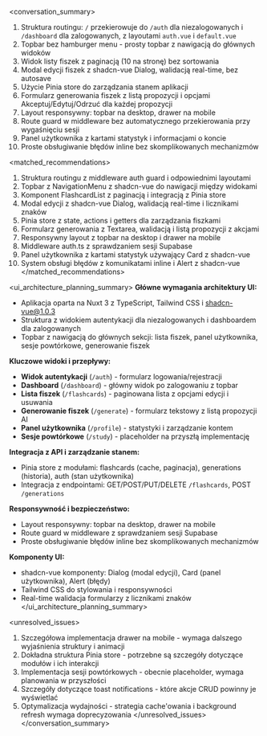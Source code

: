 <conversation_summary>
<decisions>
1. Struktura routingu: `/` przekierowuje do `/auth` dla niezalogowanych i `/dashboard` dla zalogowanych, z layoutami `auth.vue` i `default.vue`
2. Topbar bez hamburger menu - prosty topbar z nawigacją do głównych widoków
3. Widok listy fiszek z paginacją (10 na stronę) bez sortowania
4. Modal edycji fiszek z shadcn-vue Dialog, walidacją real-time, bez autosave
5. Użycie Pinia store do zarządzania stanem aplikacji
6. Formularz generowania fiszek z listą propozycji i opcjami Akceptuj/Edytuj/Odrzuć dla każdej propozycji
7. Layout responsywny: topbar na desktop, drawer na mobile
8. Route guard w middleware bez automatycznego przekierowania przy wygaśnięciu sesji
9. Panel użytkownika z kartami statystyk i informacjami o koncie
10. Proste obsługiwanie błędów inline bez skomplikowanych mechanizmów
</decisions>

<matched_recommendations>
1. Struktura routingu z middleware auth guard i odpowiednimi layoutami
2. Topbar z NavigationMenu z shadcn-vue do nawigacji między widokami
3. Komponent FlashcardList z paginacją i integracją z Pinia store
4. Modal edycji z shadcn-vue Dialog, walidacją real-time i licznikami znaków
5. Pinia store z state, actions i getters dla zarządzania fiszkami
6. Formularz generowania z Textarea, walidacją i listą propozycji z akcjami
7. Responsywny layout z topbar na desktop i drawer na mobile
8. Middleware auth.ts z sprawdzaniem sesji Supabase
9. Panel użytkownika z kartami statystyk używający Card z shadcn-vue
10. System obsługi błędów z komunikatami inline i Alert z shadcn-vue
</matched_recommendations>

<ui_architecture_planning_summary>
**Główne wymagania architektury UI:**
- Aplikacja oparta na Nuxt 3 z TypeScript, Tailwind CSS i shadcn-vue@1.0.3
- Struktura z widokiem autentykacji dla niezalogowanych i dashboardem dla zalogowanych
- Topbar z nawigacją do głównych sekcji: lista fiszek, panel użytkownika, sesje powtórkowe, generowanie fiszek

**Kluczowe widoki i przepływy:**
- **Widok autentykacji** (`/auth`) - formularz logowania/rejestracji
- **Dashboard** (`/dashboard`) - główny widok po zalogowaniu z topbar
- **Lista fiszek** (`/flashcards`) - paginowana lista z opcjami edycji i usuwania
- **Generowanie fiszek** (`/generate`) - formularz tekstowy z listą propozycji AI
- **Panel użytkownika** (`/profile`) - statystyki i zarządzanie kontem
- **Sesje powtórkowe** (`/study`) - placeholder na przyszłą implementację

**Integracja z API i zarządzanie stanem:**
- Pinia store z modułami: flashcards (cache, paginacja), generations (historia), auth (stan użytkownika)
- Integracja z endpointami: GET/POST/PUT/DELETE `/flashcards`, POST `/generations`

**Responsywność i bezpieczeństwo:**
- Layout responsywny: topbar na desktop, drawer na mobile
- Route guard w middleware z sprawdzaniem sesji Supabase
- Proste obsługiwanie błędów inline bez skomplikowanych mechanizmów

**Komponenty UI:**
- shadcn-vue komponenty: Dialog (modal edycji), Card (panel użytkownika), Alert (błędy)
- Tailwind CSS do stylowania i responsywności
- Real-time walidacja formularzy z licznikami znaków
</ui_architecture_planning_summary>

<unresolved_issues>
1. Szczegółowa implementacja drawer na mobile - wymaga dalszego wyjaśnienia struktury i animacji
2. Dokładna struktura Pinia store - potrzebne są szczegóły dotyczące modułów i ich interakcji
3. Implementacja sesji powtórkowych - obecnie placeholder, wymaga planowania w przyszłości
4. Szczegóły dotyczące toast notifications - które akcje CRUD powinny je wyświetlać
5. Optymalizacja wydajności - strategia cache'owania i background refresh wymaga doprecyzowania
</unresolved_issues>
</conversation_summary>